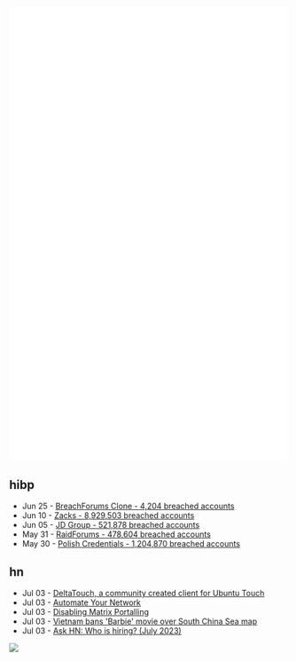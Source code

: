 ![Metrics](https://raw.githubusercontent.com/phixion/phixion/master/metrics.svg)

## hibp

<!--
for https://github.com/phixion/phixion/blob/main/.github/workflows/feeds.yml
-->
<!--START_SECTION:haveibeenpwnd-->
- Jun 25 - [BreachForums Clone - 4,204 breached accounts](https://haveibeenpwned.com/PwnedWebsites#BreachForumsClone)
- Jun 10 - [Zacks - 8,929,503 breached accounts](https://haveibeenpwned.com/PwnedWebsites#Zacks)
- Jun 05 - [JD Group - 521,878 breached accounts](https://haveibeenpwned.com/PwnedWebsites#JDGroup)
- May 31 - [RaidForums - 478,604 breached accounts](https://haveibeenpwned.com/PwnedWebsites#RaidForums)
- May 30 - [Polish Credentials - 1,204,870 breached accounts](https://haveibeenpwned.com/PwnedWebsites#PolishCredentials)
<!--END_SECTION:haveibeenpwnd-->

## hn

<!--
for https://github.com/phixion/phixion/blob/main/.github/workflows/feeds.yml
-->
<!--START_SECTION:hn-->
- Jul 03 - [DeltaTouch, a community created client for Ubuntu Touch](https://delta.chat/en/2023-07-02-deltatouch)
- Jul 03 - [Automate Your Network](https://github.com/automateyournetwork/automate_your_network)
- Jul 03 - [Disabling Matrix Portalling](https://libera.chat/news/matrix-deportalling)
- Jul 03 - [Vietnam bans 'Barbie' movie over South China Sea map](https://www.reuters.com/world/asia-pacific/vietnam-bans-barbie-movie-over-south-china-sea-map-2023-07-03/)
- Jul 03 - [Ask HN: Who is hiring? (July 2023)](https://news.ycombinator.com/item?id=36573871)
<!--END_SECTION:hn-->

<!--
for https://yhype.me
-->
![](https://hit.yhype.me/github/profile?user_id=13013670)
